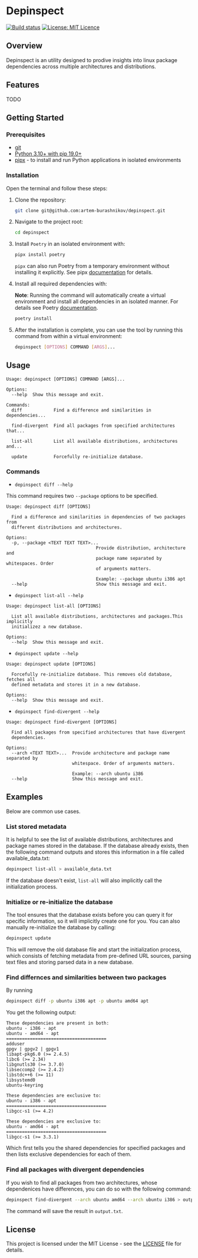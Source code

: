 # Depinspect

[![Build status](https://github.com/artem-burashnikov/depinspect/actions/workflows/ci.yml/badge.svg)](https://github.com/artem-burashnikov/depinspect/actions/workflows/ci.yml?branch=dev)
[![License: MIT Licence](https://img.shields.io/badge/license-MIT-blue)](https://github.com/artem-burashnikov/depinspect/blob/main/LICENSE)

## Overview

Depinspect is an utility designed to prodive insights into linux package dependencies across multiple architectures and distributions.

## Features

TODO

## Getting Started

### Prerequisites

- [git](https://git-scm.com/book/en/v2/Getting-Started-Installing-Git)
- [Python 3.10+ with pip 19.0+](https://wiki.python.org/moin/BeginnersGuide/Download)
- [pipx](https://pypa.github.io/pipx/#install-pipx) - to install and run Python applications in isolated environments

### Installation

Open the terminal and follow these steps:

1. Clone the repository:

    ```sh
    git clone git@github.com:artem-burashnikov/depinspect.git
    ```

2. Navigate to the project root:

    ```sh
    cd depinspect
    ```

3. Install `Poetry` in an isolated environment with:

    ```sh
    pipx install poetry
    ```

    `pipx` can also run Poetry from a temporary environment without installing it explicitly. See pipx [documentation](https://pypa.github.io/pipx/docs/) for details.

4. Install all required dependencies with:

    **Note**: Running the command will automatically create a virtual environment and install all dependencies in an isolated manner. For details see Poetry [documentation](https://python-poetry.org/docs/cli/#install).

    ```sh
    poetry install
    ```

5. After the installation is complete, you can use the tool by running this command from within a virtual environment:

    ```sh
    depinspect [OPTIONS] COMMAND [ARGS]...
    ```

## Usage

```ignorelang
Usage: depinspect [OPTIONS] COMMAND [ARGS]...

Options:
  --help  Show this message and exit.

Commands:
  diff            Find a difference and similarities in dependencies...

  find-divergent  Find all packages from specified architectures that...

  list-all        List all available distributions, architectures and...

  update          Forcefully re-initialize database.
```

### Commands

- `depinspect diff --help`

This command requires two `--package` options to be specified.

```ignorelang
Usage: depinspect diff [OPTIONS]

  Find a difference and similarities in dependencies of two packages from
  different distributions and architectures.

Options:
  -p, --package <TEXT TEXT TEXT>...
                                  Provide distribution, architecture and
                                  package name separated by whitespaces. Order
                                  of arguments matters.
                                  
                                  Example: --package ubuntu i386 apt
  --help                          Show this message and exit.
```

- `depinspect list-all --help`

```ignorelang
Usage: depinspect list-all [OPTIONS]

  List all available distributions, architectures and packages.This implicitly
  initializez a new database.

Options:
  --help  Show this message and exit.
```

- `depinspect update --help`

```ignorelang
Usage: depinspect update [OPTIONS]

  Forcefully re-initialize database. This removes old database, fetches all
  defined metadata and stores it in a new database.

Options:
  --help  Show this message and exit.
```

- `depinspect find-divergent --help`

```ignorelang
Usage: depinspect find-divergent [OPTIONS]

  Find all packages from specified architectures that have divergent
  dependencies.

Options:
  --arch <TEXT TEXT>...  Provide architecture and package name separated by
                         whitespace. Order of arguments matters.
                         
                         Example: --arch ubuntu i386
  --help                 Show this message and exit.
```

## Examples

Below are common use cases.

### List stored metadata

It is helpful to see the list of available distributions, architectures and package names stored in the database. If the database already exists, then the following command outputs and stores this information in a file called available_data.txt:

```sh
depinspect list-all > available_data.txt
```

If the database doesn't exist, `list-all` will also implicitly call the initialization process.

### Initialize or re-initialize the database

The tool ensures that the database exists before you can query it for specific information, so it will implicitly create one for you. You can also manually re-initialize the database by calling:

```sh
depinspect update
```

This will remove the old database file and start the initialization process, which consists of fetching metadata from pre-defined URL sources, parsing text files and storing parsed data in a new database.

### Find differnces and similarities between two packages

By running

```sh
depinspect diff -p ubuntu i386 apt -p ubuntu amd64 apt
```

You get the following output:

```ignorelang
These dependencies are present in both:
ubuntu - i386 - apt
ubuntu - amd64 - apt
======================================
adduser
gpgv | gpgv2 | gpgv1
libapt-pkg6.0 (>= 2.4.5)
libc6 (>= 2.34)
libgnutls30 (>= 3.7.0)
libseccomp2 (>= 2.4.2)
libstdc++6 (>= 11)
libsystemd0
ubuntu-keyring

These dependencies are exclusive to:
ubuntu - i386 - apt
======================================
libgcc-s1 (>= 4.2)

These dependencies are exclusive to:
ubuntu - amd64 - apt
======================================
libgcc-s1 (>= 3.3.1)
```

Which first tells you the shared dependencies for specified packages and then lists exclusive dependencies for each of them.

### Find all packages with divergent dependencies

If you wish to find all packages from two architectures, whose dependenices have differences, you can do so with the following command:

```sh
depinspect find-divergent --arch ubuntu amd64 --arch ubuntu i386 > output.txt
```

The command will save the result in `output.txt`.

## License

This project is licensed under the MIT License - see the [LICENSE](LICENSE) file for details.
